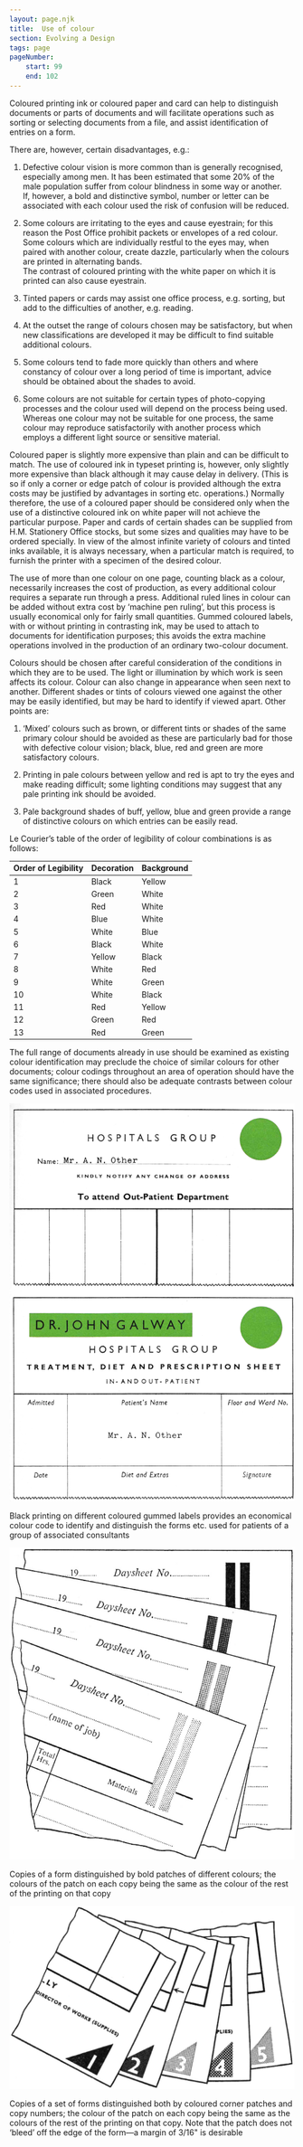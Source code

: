 ```yaml
---
layout: page.njk
title:  Use of colour
section: Evolving a Design
tags: page
pageNumber:
    start: 99
    end: 102
---
```


Coloured printing ink or coloured paper and card can help to distinguish documents or parts of documents and will facilitate operations such as sorting or selecting documents from a file, and assist identification of entries on a form.

There are, however, certain disadvantages, e.g.:

1. Defective colour vision is more common than is generally recognised, especially
among men. It has been estimated that some 20% of the male population suffer from
colour blindness in some way or another.
<br/>If, however, a bold and distinctive symbol, number or letter can be associated with
each colour used the risk of confusion will be reduced.

2. Some colours are irritating to the eyes and cause eyestrain; for this reason the Post Office prohibit packets or envelopes of a red colour. Some colours which are individually restful to the eyes may, when paired with another colour, create dazzle, particularly when the colours are printed in alternating bands. <br/>The contrast of coloured printing with the white paper on which it is printed can also cause eyestrain.

3. Tinted papers or cards may assist one office process, e.g. sorting, but add to the difficulties of another, e.g. reading.

4. At the outset the range of colours chosen may be satisfactory, but when new classifications are developed it may be difficult to find suitable additional colours.

5. Some colours tend to fade more quickly than others and where constancy of colour over a long period of time is important, advice should be obtained about the shades to avoid.

6. Some colours are not suitable for certain types of photo-copying processes and
the colour used will depend on the process being used. Whereas one colour may not
be suitable for one process, the same colour may reproduce satisfactorily with another
process which employs a different light source or sensitive material.

Coloured paper is slightly more expensive than plain and can be difficult to match.
The use of coloured ink in typeset printing is, however, only slightly more expensive than black although it may cause delay in delivery. (This is so if only a corner or edge patch of colour is provided although the extra costs may be justified by advantages in sorting etc. operations.) Normally therefore, the use of a coloured paper should be considered only when the use of a distinctive coloured ink on white paper will not achieve the particular purpose. Paper and cards of certain shades can be supplied from H.M. Stationery Office stocks, but some sizes and qualities may have to be ordered specially. In view of the almost infinite variety of colours and tinted inks available, it is always necessary, when a particular match is required, to furnish the printer with a specimen of the desired colour.

The use of more than one colour on one page, counting black as a colour, necessarily increases the cost of production, as every additional colour requires a separate run through a press. Additional ruled lines in colour can be added without extra cost by ‘machine pen ruling’, but this process is usually economical only for fairly small quantities. Gummed coloured labels, with or without printing in contrasting ink, may be used to attach to documents for identification purposes; this avoids the extra machine operations involved in the production of an ordinary two-colour document.

Colours should be chosen after careful consideration of the conditions in which they are to be used. The light or illumination by which work is seen affects its colour.
Colour can also change in appearance when seen next to another. Different shades or tints of colours viewed one against the other may be easily identified, but may be hard to identify if viewed apart. Other points are:

1. ‘Mixed’ colours such as brown, or different tints or shades of the same primary colour should be avoided as these are particularly bad for those with defective colour vision; black, blue, red and green are more satisfactory colours.

2. Printing in pale colours between yellow and red is apt to try the eyes and make reading difficult; some lighting conditions may suggest that any pale printing ink should be avoided.

3. Pale background shades of buff, yellow, blue and green provide a range of distinctive colours on which entries can be easily read.

Le Courier’s table of the order of legibility of colour combinations is as follows:

| Order of Legibility | Decoration | Background |
| - | - | - |
| 1 | Black | Yellow |
| 2 | Green | White |
| 3 | Red | White |
| 4 | Blue | White |
| 5 | White | Blue |
| 6 | Black | White |
| 7 | Yellow | Black |
| 8 | White | Red |
| 9 | White | Green |
| 10 | White | Black |
| 11 | Red | Yellow |
| 12 | Green | Red |
| 13 | Red | Green |

The full range of documents already in use should be examined as existing colour
identification may preclude the choice of similar colours for other documents; colour codings throughout an area of operation should have the same significance; there should also be adequate contrasts between colour codes used in associated procedures.

![](1.png)

Black printing on different coloured gummed labels provides an economical colour code to identify and distinguish the forms etc. used for patients of a group of associated consultants

![](2.png)

Copies of a form distinguished by bold patches of different colours; the colours of the patch on each copy being the same as the colour of the rest of the printing on that copy

![](3.png)

Copies of a set of forms distinguished both by coloured corner patches and copy numbers; the colour of the patch on each copy being the same as the colours of the rest of the printing on that copy. Note that the patch does not ‘bleed’ off the edge of the form—a margin of 3/16" is desirable
